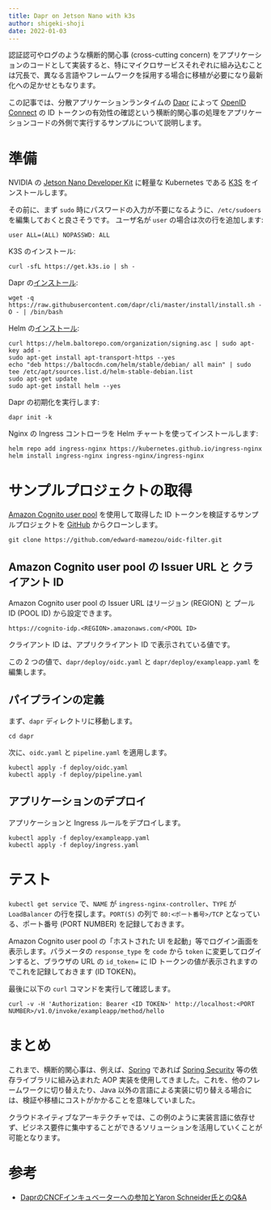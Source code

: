 ```yaml
---
title: Dapr on Jetson Nano with k3s 
author: shigeki-shoji
date: 2022-01-03
---
```


認証認可やログのような横断的関心事 (cross-cutting concern) をアプリケーションのコードとして実装すると、特にマイクロサービスそれぞれに組み込むことは冗長で、異なる言語やフレームワークを採用する場合に移植が必要になり最新化への足かせともなります。

この記事では、分散アプリケーションランタイムの [Dapr](https://dapr.io/) によって [OpenID Connect](https://openid.net/connect/) の ID トークンの有効性の確認という横断的関心事の処理をアプリケーションコードの外側で実行するサンプルについて説明します。

# 準備

NVIDIA の [Jetson Nano Developer Kit](https://developer.nvidia.com/embedded/jetson-nano-developer-kit) に軽量な Kubernetes である [K3S](https://k3s.io/) をインストールします。

その前に、まず `sudo` 時にパスワードの入力が不要になるように、`/etc/sudoers` を編集しておくと良さそうです。 ユーザ名が `user` の場合は次の行を追加します:

```shell
user ALL=(ALL) NOPASSWD: ALL
```

K3S のインストール:

```shell
curl -sfL https://get.k3s.io | sh -
```

Dapr の[インストール](https://docs.dapr.io/getting-started/install-dapr-cli/):

```shell
wget -q https://raw.githubusercontent.com/dapr/cli/master/install/install.sh -O - | /bin/bash
```

Helm の[インストール](https://helm.sh/ja/docs/intro/install/):

```shell
curl https://helm.baltorepo.com/organization/signing.asc | sudo apt-key add -
sudo apt-get install apt-transport-https --yes
echo "deb https://baltocdn.com/helm/stable/debian/ all main" | sudo tee /etc/apt/sources.list.d/helm-stable-debian.list
sudo apt-get update
sudo apt-get install helm --yes
```

Dapr の初期化を実行します:

```shell
dapr init -k
```

Nginx の Ingress コントローラを Helm チャートを使ってインストールします:

```shell
helm repo add ingress-nginx https://kubernetes.github.io/ingress-nginx
helm install ingress-nginx ingress-nginx/ingress-nginx
```

# サンプルプロジェクトの取得

[Amazon Cognito user pool](https://aws.amazon.com/jp/cognito/) を使用して取得した ID トークンを検証するサンプルプロジェクトを [GitHub](https://github.com/edward-mamezou/oidc-filter) からクローンします。

```shell
git clone https://github.com/edward-mamezou/oidc-filter.git
```

## Amazon Cognito user pool の Issuer URL と クライアント ID

Amazon Cognito user pool の Issuer URL はリージョン (REGION) と プール ID (POOL ID) から設定できます。

```shell
https://cognito-idp.<REGION>.amazonaws.com/<POOL ID>
```

クライアント ID は、アプリクライアント ID で表示されている値です。

この 2 つの値で、`dapr/deploy/oidc.yaml` と `dapr/deploy/exampleapp.yaml` を編集します。

## パイプラインの定義

まず、`dapr` ディレクトリに移動します。

```shell
cd dapr
```

次に、`oidc.yaml` と `pipeline.yaml` を適用します。

```shell
kubectl apply -f deploy/oidc.yaml
kubectl apply -f deploy/pipeline.yaml
```

## アプリケーションのデプロイ

アプリケーションと Ingress ルールをデプロイします。

```shell
kubectl apply -f deploy/exampleapp.yaml
kubectl apply -f deploy/ingress.yaml
```

# テスト

`kubectl get service` で、`NAME` が `ingress-nginx-controller`、`TYPE` が `LoadBalancer` の行を探します。`PORT(S)` の列で `80:<ポート番号>/TCP` となっている、ポート番号 (PORT NUMBER) を記録しておきます。

Amazon Cognito user pool の「ホストされた UI を起動」等でログイン画面を表示します。パラメータの `response_type` を `code` から `token` に変更してログインすると、ブラウザの URL の `id_token=` に ID トークンの値が表示されますのでこれを記録しておきます (ID TOKEN)。

最後に以下の `curl` コマンドを実行して確認します。

```shell
curl -v -H 'Authorization: Bearer <ID TOKEN>' http://localhost:<PORT NUMBER>/v1.0/invoke/exampleapp/method/hello
```

# まとめ

これまで、横断的関心事は、例えば、[Spring](https://spring.io/) であれば [Spring Security](https://spring.io/projects/spring-security) 等の依存ライブラリに組み込まれた AOP 実装を使用してきました。これを、他のフレームワークに切り替えたり、Java 以外の言語による実装に切り替える場合には、検証や移植にコストがかかることを意味していました。

クラウドネイティブなアーキテクチャでは、この例のように実装言語に依存せず、ビジネス要件に集中することができるソリューションを活用していくことが可能となります。

# 参考

* [DaprのCNCFインキュベーターへの参加とYaron Schneider氏とのQ&A](https://www.infoq.com/jp/news/2021/11/dapr-joins-cncf/)
